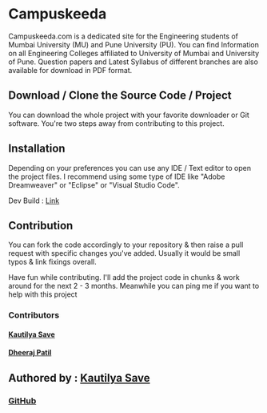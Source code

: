 # Campuskeeda

  Campuskeeda.com is a dedicated site for the Engineering students of Mumbai University (MU) and Pune University (PU).
  You can find Information on all Engineering Colleges affiliated to University of Mumbai and University of Pune. Question papers and       Latest Syllabus of different branches are also available for download in PDF format.

## Download / Clone the  Source Code / Project

  You can download the whole project with your favorite downloader or Git software.
  You're two steps away from contributing to this project.

## Installation

  Depending on your preferences you can use any IDE / Text editor to open the project files.
  I recommend using some type of IDE like "Adobe Dreamweaver" or "Eclipse" or "Visual Studio Code".

  Dev Build : [Link](https://sensehack.github.io/campuskeeda/)
  
## Contribution

  You can fork the code accordingly to your repository & then raise a pull request with specific changes you've added.
  Usually it would be small typos & link fixings overall.
  
   Have fun while contributing.
   I'll add the project code in chunks & work around for the next 2 - 3 months. Meanwhile you can ping me if you want to help with this project

### Contributors

#### [Kautilya Save](https://github.com/SensehacK)

#### [Dheeraj Patil](https://github.com/r4vaa)

## Authored by : [Kautilya Save](https://kautilya.design)

### [GitHub](https://github.com/SensehacK)
